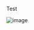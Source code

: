 Test


![image](https://github.com/seantanabe/transformer_example_simulated_dt/assets/170565753/65cb01b6-9d00-45cf-8cd5-30c04ab2b838)
